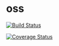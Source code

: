 # oss

[![Build Status](https://travis-ci.org/wsepr/oss.svg)](https://travis-ci.org/wsepr/oss) 

[![Coverage Status](https://coveralls.io/repos/wsepr/oss/badge.svg?branch=master&service=github)](https://coveralls.io/github/wsepr/oss?branch=master)